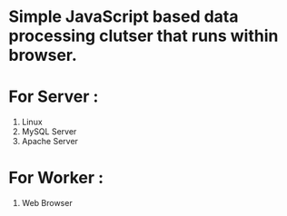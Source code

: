 # Simple JavaScript based data processing clutser that runs within browser.

# For Server :
1. Linux
2. MySQL Server
3. Apache Server

# For Worker :
1. Web Browser
